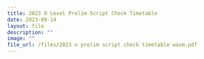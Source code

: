```yaml
---
title: 2023 O Level Prelim Script Check Timetable
date: 2023-09-14
layout: file
description: ""
image: ""
file_url: /files/2023 o prelim script check timetable wasm.pdf
---
```

